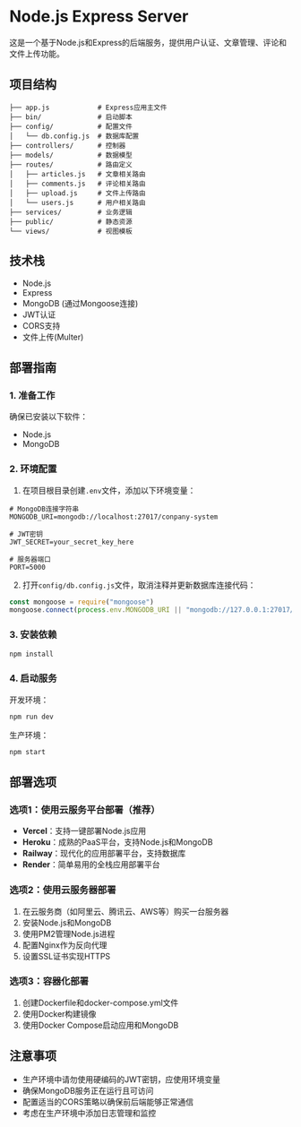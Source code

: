 # Node.js Express Server

这是一个基于Node.js和Express的后端服务，提供用户认证、文章管理、评论和文件上传功能。

## 项目结构

```
├── app.js            # Express应用主文件
├── bin/              # 启动脚本
├── config/           # 配置文件
│   └── db.config.js  # 数据库配置
├── controllers/      # 控制器
├── models/           # 数据模型
├── routes/           # 路由定义
│   ├── articles.js   # 文章相关路由
│   ├── comments.js   # 评论相关路由
│   ├── upload.js     # 文件上传路由
│   └── users.js      # 用户相关路由
├── services/         # 业务逻辑
├── public/           # 静态资源
└── views/            # 视图模板
```

## 技术栈

- Node.js
- Express
- MongoDB (通过Mongoose连接)
- JWT认证
- CORS支持
- 文件上传(Multer)

## 部署指南

### 1. 准备工作

确保已安装以下软件：
- Node.js
- MongoDB

### 2. 环境配置

1. 在项目根目录创建`.env`文件，添加以下环境变量：

```
# MongoDB连接字符串
MONGODB_URI=mongodb://localhost:27017/conpany-system

# JWT密钥
JWT_SECRET=your_secret_key_here

# 服务器端口
PORT=5000
```

2. 打开`config/db.config.js`文件，取消注释并更新数据库连接代码：

```javascript
const mongoose = require("mongoose")
mongoose.connect(process.env.MONGODB_URI || "mongodb://127.0.0.1:27017/conpany-system")
```

### 3. 安装依赖

```bash
npm install
```

### 4. 启动服务

开发环境：
```bash
npm run dev
```

生产环境：
```bash
npm start
```

## 部署选项

### 选项1：使用云服务平台部署（推荐）

- **Vercel**：支持一键部署Node.js应用
- **Heroku**：成熟的PaaS平台，支持Node.js和MongoDB
- **Railway**：现代化的应用部署平台，支持数据库
- **Render**：简单易用的全栈应用部署平台

### 选项2：使用云服务器部署

1. 在云服务商（如阿里云、腾讯云、AWS等）购买一台服务器
2. 安装Node.js和MongoDB
3. 使用PM2管理Node.js进程
4. 配置Nginx作为反向代理
5. 设置SSL证书实现HTTPS

### 选项3：容器化部署

1. 创建Dockerfile和docker-compose.yml文件
2. 使用Docker构建镜像
3. 使用Docker Compose启动应用和MongoDB

## 注意事项

- 生产环境中请勿使用硬编码的JWT密钥，应使用环境变量
- 确保MongoDB服务正在运行且可访问
- 配置适当的CORS策略以确保前后端能够正常通信
- 考虑在生产环境中添加日志管理和监控